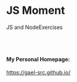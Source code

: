 # JS Moment

JS and NodeExercises


</br>
</br>

#### My Personal Homepage:

https://gael-src.github.io/
